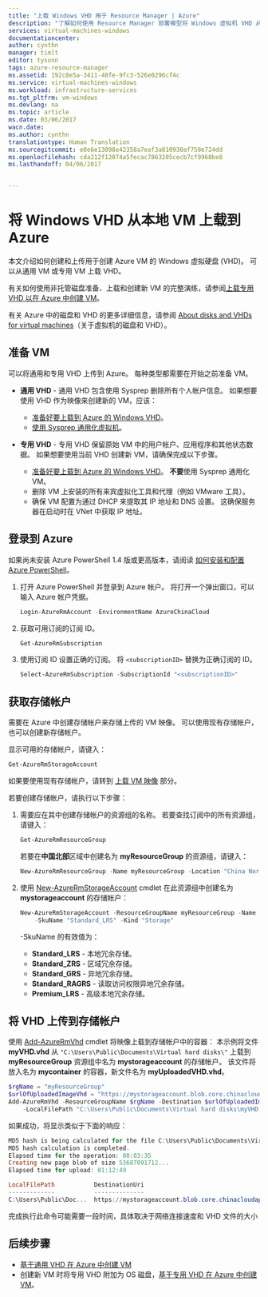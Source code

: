 ```yaml
---
title: "上载 Windows VHD 用于 Resource Manager | Azure"
description: "了解如何使用 Resource Manager 部署模型将 Windows 虚拟机 VHD 从本地上传到 Azure。 可以从通用或专用 VM 上传 VHD。"
services: virtual-machines-windows
documentationcenter: 
author: cynthn
manager: timlt
editor: tysonn
tags: azure-resource-manager
ms.assetid: 192c8e5a-3411-48fe-9fc3-526e0296cf4c
ms.service: virtual-machines-windows
ms.workload: infrastructure-services
ms.tgt_pltfrm: vm-windows
ms.devlang: na
ms.topic: article
ms.date: 03/06/2017
wacn.date: 
ms.author: cynthn
translationtype: Human Translation
ms.sourcegitcommit: e0e6e13098e42358a7eaf3a810930af750e724dd
ms.openlocfilehash: cda212f12074a5fecac7863205cecb7cf9968be8
ms.lasthandoff: 04/06/2017


---
```

# <a name="upload-a-windows-vhd-from-an-on-premises-vm-to-azure"></a>将 Windows VHD 从本地 VM 上载到 Azure
本文介绍如何创建和上传用于创建 Azure VM 的 Windows 虚拟硬盘 (VHD)。 可以从通用 VM 或专用 VM 上载 VHD。 

有关如何使用非托管磁盘准备、上载和创建新 VM 的完整演练，请参阅[上载专用 VHD 以在 Azure 中创建 VM](upload-specialized.md)。

有关 Azure 中的磁盘和 VHD 的更多详细信息，请参阅 [About disks and VHDs for virtual machines](../../storage/storage-about-disks-and-vhds-windows.md?toc=%2fvirtual-machines%2fwindows%2ftoc.json)（关于虚拟机的磁盘和 VHD）。

## <a name="prepare-the-vm"></a>准备 VM
可以将通用和专用 VHD 上传到 Azure。 每种类型都需要在开始之前准备 VM。

* **通用 VHD** - 通用 VHD 包含使用 Sysprep 删除所有个人帐户信息。 如果想要使用 VHD 作为映像来创建新的 VM，应该：

    * [准备好要上载到 Azure 的 Windows VHD](prepare-for-upload-vhd-image.md?toc=%2fvirtual-machines%2fwindows%2ftoc.json)。 
    * [使用 Sysprep 通用化虚拟机](generalize-vhd.md?toc=%2fvirtual-machines%2fwindows%2ftoc.json)。 
* **专用 VHD** - 专用 VHD 保留原始 VM 中的用户帐户、应用程序和其他状态数据。 如果想要使用当前 VHD 创建新 VM，请确保完成以下步骤。 

    * [准备好要上载到 Azure 的 Windows VHD](prepare-for-upload-vhd-image.md?toc=%2fvirtual-machines%2fwindows%2ftoc.json)。 **不要**使用 Sysprep 通用化 VM。
    * 删除 VM 上安装的所有来宾虚拟化工具和代理（例如 VMware 工具）。
    * 确保 VM 配置为通过 DHCP 来提取其 IP 地址和 DNS 设置。 这确保服务器在启动时在 VNet 中获取 IP 地址。 

## <a name="log-in-to-azure"></a>登录到 Azure
如果尚未安装 Azure PowerShell 1.4 版或更高版本，请阅读 [如何安装和配置 Azure PowerShell](https://docs.microsoft.com/powershell/azureps-cmdlets-docs)。

1. 打开 Azure PowerShell 并登录到 Azure 帐户。 将打开一个弹出窗口，可以输入 Azure 帐户凭据。

    ```powershell
    Login-AzureRmAccount -EnvironmentName AzureChinaCloud
    ```
2. 获取可用订阅的订阅 ID。

    ```powershell
    Get-AzureRmSubscription
    ```
3. 使用订阅 ID 设置正确的订阅。 将 `<subscriptionID>` 替换为正确订阅的 ID。

    ```powershell
    Select-AzureRmSubscription -SubscriptionId "<subscriptionID>"
    ```

## <a name="createstorage"></a> 获取存储帐户
需要在 Azure 中创建存储帐户来存储上传的 VM 映像。 可以使用现有存储帐户，也可以创建新存储帐户。 

显示可用的存储帐户，请键入：

```powershell
Get-AzureRmStorageAccount
```

如果要使用现有存储帐户，请转到 [上载 VM 映像](#upload-the-vm-vhd-to-your-storage-account) 部分。

若要创建存储帐户，请执行以下步骤：

1. 需要应在其中创建存储帐户的资源组的名称。 若要查找订阅中的所有资源组，请键入：

    ```powershell
    Get-AzureRmResourceGroup
    ```

    若要在**中国北部**区域中创建名为 **myResourceGroup** 的资源组，请键入：

    ```powershell
    New-AzureRmResourceGroup -Name myResourceGroup -Location "China North"
    ```

2. 使用 [New-AzureRmStorageAccount](https://msdn.microsoft.com/library/mt607148.aspx) cmdlet 在此资源组中创建名为 **mystorageaccount** 的存储帐户：

    ```powershell
    New-AzureRmStorageAccount -ResourceGroupName myResourceGroup -Name mystorageaccount -Location "China North" `
        -SkuName "Standard_LRS" -Kind "Storage"
    ```

    -SkuName 的有效值为：

    * **Standard_LRS** - 本地冗余存储。 
    * **Standard_ZRS** - 区域冗余存储。
    * **Standard_GRS** - 异地冗余存储。 
    * **Standard_RAGRS** - 读取访问权限异地冗余存储。 
    * **Premium_LRS** - 高级本地冗余存储。 

## <a name="upload-the-vm-vhd-to-your-storage-account"></a> 将 VHD 上传到存储帐户
使用 [Add-AzureRmVhd](https://msdn.microsoft.com/library/mt603554.aspx) cmdlet 将映像上载到存储帐户中的容器： 本示例将文件 **myVHD.vhd** 从 `"C:\Users\Public\Documents\Virtual hard disks\"` 上载到 **myResourceGroup** 资源组中名为 **mystorageaccount** 的存储帐户。 该文件将放入名为 **mycontainer** 的容器，新文件名为 **myUploadedVHD.vhd**。

```powershell
$rgName = "myResourceGroup"
$urlOfUploadedImageVhd = "https://mystorageaccount.blob.core.chinacloudapi.cn/mycontainer/myUploadedVHD.vhd"
Add-AzureRmVhd -ResourceGroupName $rgName -Destination $urlOfUploadedImageVhd `
    -LocalFilePath "C:\Users\Public\Documents\Virtual hard disks\myVHD.vhd"
```

如果成功，将显示类似于下面的响应：

```powershell
MD5 hash is being calculated for the file C:\Users\Public\Documents\Virtual hard disks\myVHD.vhd.
MD5 hash calculation is completed.
Elapsed time for the operation: 00:03:35
Creating new page blob of size 53687091712...
Elapsed time for upload: 01:12:49

LocalFilePath           DestinationUri
-------------           --------------
C:\Users\Public\Doc...  https://mystorageaccount.blob.core.chinacloudapi.cn/mycontainer/myUploadedVHD.vhd
```

完成执行此命令可能需要一段时间，具体取决于网络连接速度和 VHD 文件的大小

## <a name="next-steps"></a>后续步骤
* [基于通用 VHD 在 Azure 中创建 VM](create-vm-generalized.md?toc=%2fvirtual-machines%2fwindows%2ftoc.json)
* 创建新 VM 时将专用 VHD 附加为 OS 磁盘，[基于专用 VHD 在 Azure 中创建 VM](create-vm-specialized.md?toc=%2fvirtual-machines%2fwindows%2ftoc.json)。
